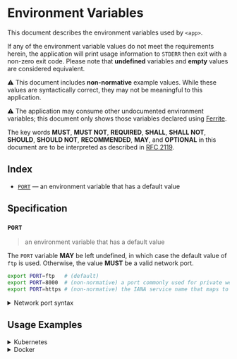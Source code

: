 # Environment Variables

This document describes the environment variables used by `<app>`.

If any of the environment variable values do not meet the requirements herein,
the application will print usage information to `STDERR` then exit with a
non-zero exit code. Please note that **undefined** variables and **empty**
values are considered equivalent.

⚠️ This document includes **non-normative** example values. While these values
are syntactically correct, they may not be meaningful to this application.

⚠️ The application may consume other undocumented environment variables; this
document only shows those variables declared using [Ferrite].

The key words **MUST**, **MUST NOT**, **REQUIRED**, **SHALL**, **SHALL NOT**,
**SHOULD**, **SHOULD NOT**, **RECOMMENDED**, **MAY**, and **OPTIONAL** in this
document are to be interpreted as described in [RFC 2119].

## Index

- [`PORT`] — an environment variable that has a default value

## Specification

### `PORT`

> an environment variable that has a default value

The `PORT` variable **MAY** be left undefined, in which case the default value
of `ftp` is used. Otherwise, the value **MUST** be a valid network port.

```bash
export PORT=ftp   # (default)
export PORT=8000  # (non-normative) a port commonly used for private web servers
export PORT=https # (non-normative) the IANA service name that maps to port 443
```

<details>
<summary>Network port syntax</summary>

Ports may be specified as a numeric value no greater than `65535`.
Alternatively, a service name can be used. Service names are resolved against
the system's service database, typically located in the `/etc/service` file on
UNIX-like systems. Standard service names are published by IANA.

</details>

## Usage Examples

<details>
<summary>Kubernetes</summary>

This example shows how to define the environment variables needed by `<app>`
on a [Kubernetes container] within a Kubenetes deployment manifest.

```yaml
apiVersion: apps/v1
kind: Deployment
metadata:
  name: example-deployment
spec:
  template:
    spec:
      containers:
        - name: example-container
          env:
            - name: PORT # an environment variable that has a default value (defaults to ftp)
              value: ftp
```

Alternatively, the environment variables can be defined within a [config map][kubernetes config map]
then referenced a deployment manifest using `configMapRef`.

```yaml
apiVersion: v1
kind: ConfigMap
metadata:
  name: example-config-map
data:
  PORT: ftp # an environment variable that has a default value (defaults to ftp)
---
apiVersion: apps/v1
kind: Deployment
metadata:
  name: example-deployment
spec:
  template:
    spec:
      containers:
        - name: example-container
          envFrom:
            - configMapRef:
                name: example-config-map
```

</details>

<details>
<summary>Docker</summary>

This example shows how to define the environment variables needed by `<app>`
when running as a [Docker service] defined in a Docker compose file.

```yaml
service:
  example-service:
    environment:
      PORT: ftp # an environment variable that has a default value (defaults to ftp)
```

</details>

<!-- references -->

[docker service]: https://docs.docker.com/compose/environment-variables/#set-environment-variables-in-containers
[ferrite]: https://github.com/dogmatiq/ferrite
[kubernetes config map]: https://kubernetes.io/docs/tasks/configure-pod-container/configure-pod-configmap/#configure-all-key-value-pairs-in-a-configmap-as-container-environment-variables
[kubernetes container]: https://kubernetes.io/docs/tasks/inject-data-application/define-environment-variable-container/#define-an-environment-variable-for-a-container
[`port`]: #PORT
[rfc 2119]: https://www.rfc-editor.org/rfc/rfc2119.html
